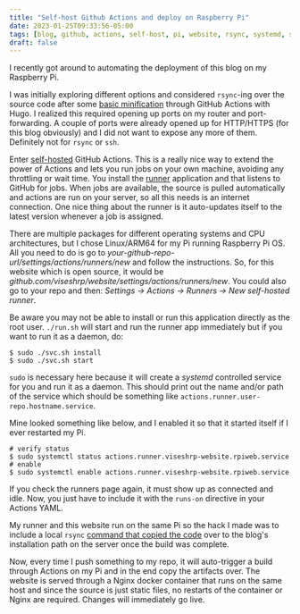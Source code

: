 ```yaml
---
title: "Self-host Github Actions and deploy on Raspberry Pi"
date: 2023-01-25T09:33:56-05:00
tags: [blog, github, actions, self-host, pi, website, rsync, systemd, systemctl]
draft: false
---
```


I recently got around to automating the deployment of this blog on my Raspberry Pi.

I was initially exploring different options and considered `rsync`-ing over the source code
after some [basic minification](https://github.com/viseshrp/website/blob/main/.github/workflows/publish.yml#L9) 
through GitHub Actions with Hugo. I realized this required opening
 up ports on my router and port-forwarding. A couple of ports were already opened up for
HTTP/HTTPS (for this blog obviously) and I did not want to expose any more of them. Definitely not for 
`rsync` or `ssh`.

Enter [self-hosted](https://docs.github.com/en/actions/hosting-your-own-runners/about-self-hosted-runners) GitHub Actions.
This is a really nice way to extend the power of Actions and lets you run jobs on your own
machine, avoiding any throttling or wait time. You install the [runner](https://github.com/actions/runner) application 
and that listens to GitHub for jobs. When jobs are available, the source is pulled automatically
and actions are run on your server, so all this needs is an internet connection. One nice 
thing about the runner is it auto-updates itself to the latest version whenever a job is assigned.

There are multiple packages for different operating systems and CPU architectures, but I chose Linux/ARM64 for 
my Pi running Raspberry Pi OS. All you need to do is go to *your-github-repo-url/settings/actions/runners/new* 
and follow the instructions. So, for this website which is open source, it would be *github.com/viseshrp/website/settings/actions/runners/new*.
You could also go to your repo and then: *Settings -> Actions -> Runners -> New self-hosted runner*. 

Be aware you may not be able to install or run this application directly as the root user.
`./run.sh` will start and run the runner app immediately but if you want to run it as a daemon, 
do:
```shell
$ sudo ./svc.sh install
$ sudo ./svc.sh start
```
`sudo` is necessary here because it will create a *systemd* controlled service 
for you and run it as a daemon. This should print out the name and/or path of the 
service which should be something like `actions.runner.user-repo.hostname.service`.

Mine looked something like below, and I enabled it so that it started itself if 
I ever restarted my Pi.

```shell
# verify status
$ sudo systemctl status actions.runner.viseshrp-website.rpiweb.service
# enable
$ sudo systemctl enable actions.runner.viseshrp-website.rpiweb.service
```
If you check the runners page again, it must show up as connected and idle.
Now, you just have to include it with the `runs-on` directive in your Actions YAML. 

My runner and this website run on the same Pi so the hack I made was to include a local `rsync` [command that copied the code](https://github.com/viseshrp/website/blob/ce3423523812e007b1f02a5c3e435aa4c251004d/.github/workflows/publish.yml#L30) over
to the blog's installation path on the server once the build was complete.

Now, every time I push something to my repo, it will auto-trigger a build through Actions on my Pi 
and in the end copy the artifacts over. The website is served through a Nginx docker container that 
runs on the same host and since the source is just static files, no restarts of the container or Nginx are required. 
Changes will immediately go live. 